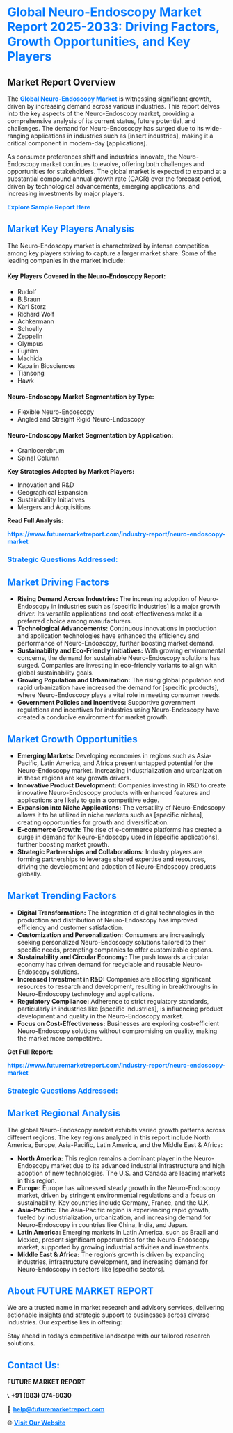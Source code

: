 <h1 style="color: #007BFF;">Global Neuro-Endoscopy Market Report 2025-2033: Driving Factors, Growth Opportunities, and Key Players</h1>

<section id="overview">
<h2>Market Report Overview</h2>
<p>The <a href="https://www.futuremarketreport.com/industry-report/neuro-endoscopy-market" style="color: #007BFF; text-decoration: none;"><strong>Global Neuro-Endoscopy Market</strong></a> is witnessing significant growth, driven by increasing demand across various industries. This report delves into the key aspects of the Neuro-Endoscopy market, providing a comprehensive analysis of its current status, future potential, and challenges. The demand for Neuro-Endoscopy has surged due to its wide-ranging applications in industries such as [insert industries], making it a critical component in modern-day [applications].</p>
<p>As consumer preferences shift and industries innovate, the Neuro-Endoscopy market continues to evolve, offering both challenges and opportunities for stakeholders. The global market is expected to expand at a substantial compound annual growth rate (CAGR) over the forecast period, driven by technological advancements, emerging applications, and increasing investments by major players.</p>
</section>

<section id="overview">
<p><a href="https://www.futuremarketreport.com/request-sample/reportId=80427" style="color: #007BFF; text-decoration: none;"><strong>Explore Sample Report Here</strong></a></p>
</section>

<section id="key-players">
<h2 style="color: #007BFF;">Market Key Players Analysis</h2>
<p>The Neuro-Endoscopy market is characterized by intense competition among key players striving to capture a larger market share. Some of the leading companies in the market include:</p>
<h4>Key Players Covered in the Neuro-Endoscopy Report:</h4>
<ul><li>Rudolf</li><li>B.Braun</li><li>Karl Storz</li><li>Richard Wolf</li><li>Achkermann</li><li>Schoelly</li><li>Zeppelin</li><li>Olympus</li><li>Fujifilm</li><li>Machida</li><li>Kapalin Biosciences</li><li>Tiansong</li><li>Hawk</li></ul>
<h4>Neuro-Endoscopy Market Segmentation by Type:</h4>
<ul><li>Flexible Neuro-Endoscopy</li><li>Angled and Straight Rigid Neuro-Endoscopy</li></ul>

<h4>Neuro-Endoscopy Market Segmentation by Application:</h4>
<ul><li>Craniocerebrum</li><li>Spinal Column</li></ul>
<p><strong>Key Strategies Adopted by Market Players:</strong></p>
<ul>
<li>Innovation and R&D</li>
<li>Geographical Expansion</li>
<li>Sustainability Initiatives</li>
<li>Mergers and Acquisitions</li>
</ul>
</section>

<section>
<p><strong>Read Full Analysis: </strong></p><a href="https://www.futuremarketreport.com/industry-report/neuro-endoscopy-market" style="color: #007BFF; text-decoration: none;"><strong>https://www.futuremarketreport.com/industry-report/neuro-endoscopy-market</strong></a>
<h3 style="color: #007BFF;">Strategic Questions Addressed:</h3>
</section>

<section id="driving-factors">
<h2 style="color: #007BFF;">Market Driving Factors</h2>
<ul>
<li><strong>Rising Demand Across Industries:</strong> The increasing adoption of Neuro-Endoscopy in industries such as [specific industries] is a major growth driver. Its versatile applications and cost-effectiveness make it a preferred choice among manufacturers.</li>
<li><strong>Technological Advancements:</strong> Continuous innovations in production and application technologies have enhanced the efficiency and performance of Neuro-Endoscopy, further boosting market demand.</li>
<li><strong>Sustainability and Eco-Friendly Initiatives:</strong> With growing environmental concerns, the demand for sustainable Neuro-Endoscopy solutions has surged. Companies are investing in eco-friendly variants to align with global sustainability goals.</li>
<li><strong>Growing Population and Urbanization:</strong> The rising global population and rapid urbanization have increased the demand for [specific products], where Neuro-Endoscopy plays a vital role in meeting consumer needs.</li>
<li><strong>Government Policies and Incentives:</strong> Supportive government regulations and incentives for industries using Neuro-Endoscopy have created a conducive environment for market growth.</li>
</ul>
</section>

<section id="growth-opportunities">
<h2 style="color: #007BFF;">Market Growth Opportunities</h2>
<ul>
<li><strong>Emerging Markets:</strong> Developing economies in regions such as Asia-Pacific, Latin America, and Africa present untapped potential for the Neuro-Endoscopy market. Increasing industrialization and urbanization in these regions are key growth drivers.</li>
<li><strong>Innovative Product Development:</strong> Companies investing in R&D to create innovative Neuro-Endoscopy products with enhanced features and applications are likely to gain a competitive edge.</li>
<li><strong>Expansion into Niche Applications:</strong> The versatility of Neuro-Endoscopy allows it to be utilized in niche markets such as [specific niches], creating opportunities for growth and diversification.</li>
<li><strong>E-commerce Growth:</strong> The rise of e-commerce platforms has created a surge in demand for Neuro-Endoscopy used in [specific applications], further boosting market growth.</li>
<li><strong>Strategic Partnerships and Collaborations:</strong> Industry players are forming partnerships to leverage shared expertise and resources, driving the development and adoption of Neuro-Endoscopy products globally.</li>
</ul>
</section>

<section id="trending-factors">
<h2 style="color: #007BFF;">Market Trending Factors</h2>
<ul>
<li><strong>Digital Transformation:</strong> The integration of digital technologies in the production and distribution of Neuro-Endoscopy has improved efficiency and customer satisfaction.</li>
<li><strong>Customization and Personalization:</strong> Consumers are increasingly seeking personalized Neuro-Endoscopy solutions tailored to their specific needs, prompting companies to offer customizable options.</li>
<li><strong>Sustainability and Circular Economy:</strong> The push towards a circular economy has driven demand for recyclable and reusable Neuro-Endoscopy solutions.</li>
<li><strong>Increased Investment in R&D:</strong> Companies are allocating significant resources to research and development, resulting in breakthroughs in Neuro-Endoscopy technology and applications.</li>
<li><strong>Regulatory Compliance:</strong> Adherence to strict regulatory standards, particularly in industries like [specific industries], is influencing product development and quality in the Neuro-Endoscopy market.</li>
<li><strong>Focus on Cost-Effectiveness:</strong> Businesses are exploring cost-efficient Neuro-Endoscopy solutions without compromising on quality, making the market more competitive.</li>
</ul>
</section>

<section>
<p><strong>Get Full Report: </strong></p><a href="https://www.futuremarketreport.com/industry-report/neuro-endoscopy-market" style="color: #007BFF; text-decoration: none;"><strong>https://www.futuremarketreport.com/industry-report/neuro-endoscopy-market</strong></a>
<h3 style="color: #007BFF;">Strategic Questions Addressed:</h3>
</section>


<section id="regional-analysis">
<h2 style="color: #007BFF;">Market Regional Analysis</h2>
<p>The global Neuro-Endoscopy market exhibits varied growth patterns across different regions. The key regions analyzed in this report include North America, Europe, Asia-Pacific, Latin America, and the Middle East & Africa:</p>
<ul>
<li><strong>North America:</strong> This region remains a dominant player in the Neuro-Endoscopy market due to its advanced industrial infrastructure and high adoption of new technologies. The U.S. and Canada are leading markets in this region.</li>
<li><strong>Europe:</strong> Europe has witnessed steady growth in the Neuro-Endoscopy market, driven by stringent environmental regulations and a focus on sustainability. Key countries include Germany, France, and the U.K.</li>
<li><strong>Asia-Pacific:</strong> The Asia-Pacific region is experiencing rapid growth, fueled by industrialization, urbanization, and increasing demand for Neuro-Endoscopy in countries like China, India, and Japan.</li>
<li><strong>Latin America:</strong> Emerging markets in Latin America, such as Brazil and Mexico, present significant opportunities for the Neuro-Endoscopy market, supported by growing industrial activities and investments.</li>
<li><strong>Middle East & Africa:</strong> The region’s growth is driven by expanding industries, infrastructure development, and increasing demand for Neuro-Endoscopy in sectors like [specific sectors].</li>
</ul>
</section>

<footer>
<h2 style="color: #007BFF;">About FUTURE MARKET REPORT</h2>
<p>We are a trusted name in market research and advisory services, delivering actionable insights and strategic support to businesses across diverse industries. Our expertise lies in offering:</p>

<p>Stay ahead in today’s competitive landscape with our tailored research solutions.</p>

<h2 style="color: #007BFF;">Contact Us:</h2>
<p><strong>FUTURE MARKET REPORT</strong></p>
<p>📞 <strong>+91 (883) 074-8030</strong></p>
<p>📧 <strong><a href="mailto:help@futuremarketreport.com" style="color: #007BFF;">help@futuremarketreport.com</a></strong></p>
<p>🌐 <strong><a href="https://www.futuremarketreport.com/" style="color: #007BFF;">Visit Our Website</a></strong></p>
</footer>